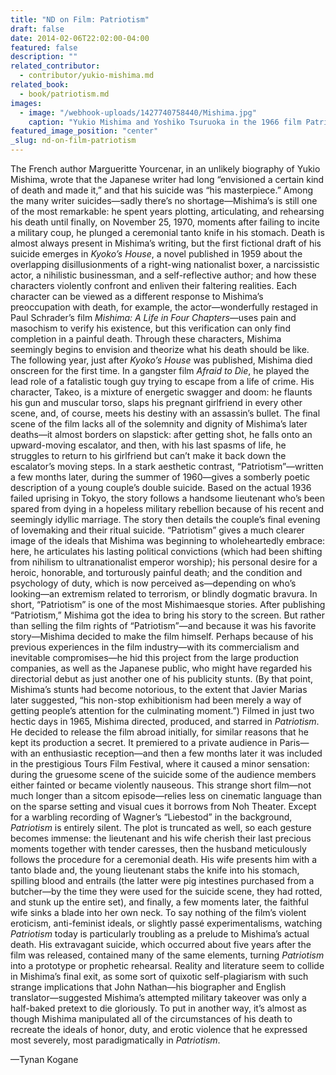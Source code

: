 ```yaml
---
title: "ND on Film: Patriotism"
draft: false
date: 2014-02-06T22:02:00-04:00
featured: false
description: ""
related_contributor:
  - contributor/yukio-mishima.md
related_book:
  - book/patriotism.md
images:
  - image: "/webhook-uploads/1427740758440/Mishima.jpg"
    caption: "Yukio Mishima and Yoshiko Tsuruoka in the 1966 film Patriotism."
featured_image_position: "center"
_slug: nd-on-film-patriotism
---
```


The French author Margueritte Yourcenar, in an unlikely biography of Yukio Mishima, wrote that the Japanese writer had long “envisioned a certain kind of death and made it,” and that his suicide was “his masterpiece.” Among the many writer suicides—sadly there’s no shortage—Mishima’s is still one of the most remarkable: he spent years plotting, articulating, and rehearsing his death until finally, on November 25, 1970, moments after failing to incite a military coup, he plunged a ceremonial tanto knife in his stomach.
Death is almost always present in Mishima’s writing, but the first fictional draft of his suicide emerges in _Kyoko’s House_, a novel published in 1959 about the overlapping disillusionments of a right-wing nationalist boxer, a narcissistic actor, a nihilistic businessman, and a self-reflective author; and how these characters violently confront and enliven their faltering realities. Each character can be viewed as a different response to Mishima’s preoccupation with death, for example, the actor—wonderfully restaged in Paul Schrader’s film _Mishima: A Life in Four Chapters_—uses pain and masochism to verify his existence, but this verification can only find completion in a painful death. Through these characters, Mishima seemingly begins to envision and theorize what his death should be like.
The following year, just after _Kyoko’s House_ was published, Mishima died onscreen for the first time. In a gangster film _Afraid to Die_, he played the lead role of a fatalistic tough guy trying to escape from a life of crime. His character, Takeo, is a mixture of energetic swagger and doom: he flaunts his gun and muscular torso, slaps his pregnant girlfriend in every other scene, and, of course, meets his destiny with an assassin’s bullet. The final scene of the film lacks all of the solemnity and dignity of Mishima’s later deaths—it almost borders on slapstick: after getting shot, he falls onto an upward-moving escalator, and then, with his last spasms of life, he struggles to return to his girlfriend but can’t make it back down the escalator’s moving steps.
In a stark aesthetic contrast, “Patriotism”—written a few months later, during the summer of 1960—gives a somberly poetic description of a young couple’s double suicide. Based on the actual 1936 failed uprising in Tokyo, the story follows a handsome lieutenant who’s been spared from dying in a hopeless military rebellion because of his recent and seemingly idyllic marriage. The story then details the couple’s final evening of lovemaking and their ritual suicide. “Patriotism” gives a much clearer image of the ideals that Mishima was beginning to wholeheartedly embrace: here, he articulates his lasting political convictions (which had been shifting from nihilism to ultranationalist emperor worship); his personal desire for a heroic, honorable, and torturously painful death; and the condition and psychology of duty, which is now perceived as—depending on who’s looking—an extremism related to terrorism, or blindly dogmatic bravura. In short, “Patriotism” is one of the most Mishimaesque stories.
After publishing “Patriotism,” Mishima got the idea to bring his story to the screen. But rather than selling the film rights of “Patriotism”—and because it was his favorite story—Mishima decided to make the film himself. Perhaps because of his previous experiences in the film industry—with its commercialism and inevitable compromises—he hid this project from the large production companies, as well as the Japanese public, who might have regarded his directorial debut as just another one of his publicity stunts. (By that point, Mishima’s stunts had become notorious, to the extent that Javier Marias later suggested, “his non-stop exhibitionism had been merely a way of getting people’s attention for the culminating moment.”)
Filmed in just two hectic days in 1965, Mishima directed, produced, and starred in _Patriotism_. He decided to release the film abroad initially, for similar reasons that he kept its production a secret. It premiered to a private audience in Paris—with an enthusiastic reception—and then a few months later it was included in the prestigious Tours Film Festival, where it caused a minor sensation: during the gruesome scene of the suicide some of the audience members either fainted or became violently nauseous.
This strange short film—not much longer than a sitcom episode—relies less on cinematic language than on the sparse setting and visual cues it borrows from Noh Theater. Except for a warbling recording of Wagner’s “Liebestod” in the background, _Patriotism_ is entirely silent. The plot is truncated as well, so each gesture becomes immense: the lieutenant and his wife cherish their last precious moments together with tender caresses, then the husband meticulously follows the procedure for a ceremonial death. His wife presents him with a tanto blade and, the young lieutenant stabs the knife into his stomach, spilling blood and entrails (the latter were pig intestines purchased from a butcher—by the time they were used for the suicide scene, they had rotted, and stunk up the entire set), and finally, a few moments later, the faithful wife sinks a blade into her own neck.
To say nothing of the film’s violent eroticism, anti-feminist ideals, or slightly passé experimentalisms, watching _Patriotism_ today is particularly troubling as a prelude to Mishima’s actual death. His extravagant suicide, which occurred about five years after the film was released, contained many of the same elements, turning _Patriotism_ into a prototype or prophetic rehearsal.
Reality and literature seem to collide in Mishima’s final exit, as some sort of quixotic self-plagiarism with such strange implications that John Nathan—his biographer and English translator—suggested Mishima’s attempted military takeover was only a half-baked pretext to die gloriously. To put in another way, it’s almost as though Mishima manipulated all of the circumstances of his death to recreate the ideals of honor, duty, and erotic violence that he expressed most severely, most paradigmatically in _Patriotism_.

—Tynan Kogane

